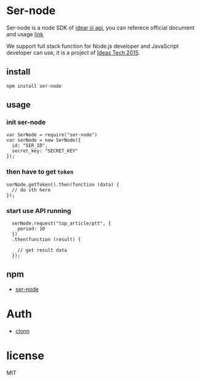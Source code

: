 # Ser-node

Ser-node is a node SDK of [idear iii api](http://api.ser.ideas.iii.org.tw/docs/), you can referece official document and usage [link](http://api.ser.ideas.iii.org.tw/docs/).

We support full stack function for Node.js developer and JavaScript developer can use, it is a project of [Ideas Tech 2015](http://hack2015.ideas.iii.org.tw/).

## install

```
npm install ser-node
```
## usage

### init ser-node

```
var SerNode = require("ser-node")
var serNode = new SerNode({
  id: "SER_ID",
  secret_key: "SECRET_KEY"
});
```
### then have to get `token`

```
serNode.getToken().then(function (data) {
  // do sth here
});
```

### start use API running

```
  serNode.request("top_article/ptt", {
    period: 10
  })
  .then(function (result) {
    
    // get result data
  });
```

## npm

 * [ser-node](https://www.npmjs.com/package/ser-node)

# Auth

 * [clonn](https://github.com/clonn)

# license

MIT
